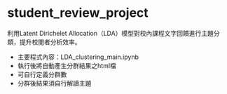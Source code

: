 # student_review_project
利用Latent Dirichelet Allocation（LDA）模型對校內課程文字回饋進行主題分類，提升校閱者分析效率。

* 主要程式內容：LDA_clustering_main.ipynb
* 執行後將自動產生分群結果之html檔
* 可自行定義分群數
* 分群後結果須自行解讀主題
